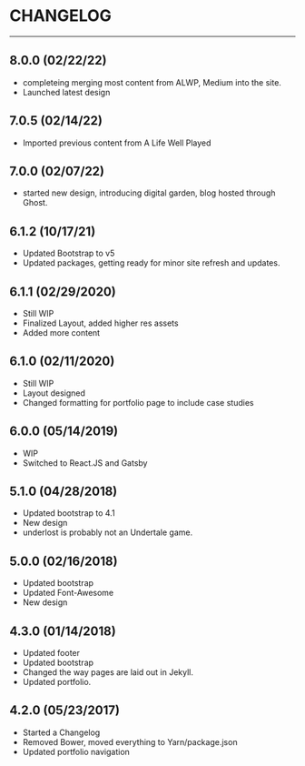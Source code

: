# CHANGELOG

---

## 8.0.0 (02/22/22)

* completeing merging most content from ALWP, Medium into the site.
* Launched latest design

## 7.0.5 (02/14/22)

* Imported previous content from A Life Well Played

## 7.0.0 (02/07/22)

* started new design, introducing digital garden, blog hosted through Ghost.

## 6.1.2 (10/17/21)

* Updated Bootstrap to v5
* Updated packages, getting ready for minor site refresh and updates.

## 6.1.1 (02/29/2020)

* Still WIP
* Finalized Layout, added higher res assets
* Added more content

## 6.1.0 (02/11/2020)

* Still WIP
* Layout designed
* Changed formatting for portfolio page to include case studies

## 6.0.0 (05/14/2019)

* WIP
* Switched to React.JS and Gatsby

## 5.1.0 (04/28/2018)

* Updated bootstrap to 4.1
* New design
* underlost is probably not an Undertale game.

## 5.0.0 (02/16/2018)

* Updated bootstrap
* Updated Font-Awesome
* New design

## 4.3.0 (01/14/2018)

* Updated footer
* Updated bootstrap
* Changed the way pages are laid out in Jekyll.
* Updated portfolio.

## 4.2.0 (05/23/2017)

* Started a Changelog
* Removed Bower, moved everything to Yarn/package.json
* Updated portfolio navigation
